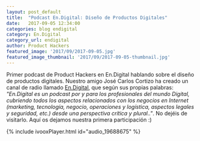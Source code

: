 ```yaml
---
layout: post_default
title:  "Podcast En.Digital: Diseño de Productos Digitales"
date:   2017-09-05 12:34:00
categories: blog endigital
category: En.Digital
category_url: endigital
author: Product Hackers
featured_image: '2017/09/2017-09-05.jpg'
featured_image_thumbnail: '2017/09/2017-09-05-thumbnail.jpg'
---
```


Primer podcast de Product Hackers en En.Digital hablando sobre el diseño de productos digitales. Nuestro amigo José Carlos Cortizo ha creado un canal de radio llamado [En.Digital](https://www.ivoox.com/en-digital-podcast_aj_7507840_1.html), que según sus propias palabras: _"En.Digital es un podcast por y para los profesionales del mundo Digital, cubriendo todos los aspectos relacionados con los negocios en Internet (marketing, tecnología, negocio, operaciones y logística, aspectos legales y seguridad, etc.)
desde una perspectiva crítica y plural.."_. No dejéis de visitarlo. Aquí os dejamos nuestra primera participación :)

{% include ivooxPlayer.html id="audio_19688675" %}